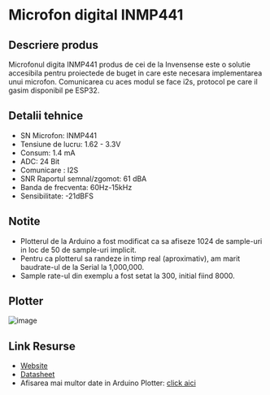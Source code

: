 # Microfon digital INMP441

## Descriere produs
Microfonul digita INMP441 produs de cei de la Invensense este o solutie accesibila pentru proiectede de buget in care este necesara implementarea unui microfon. Comunicarea cu aces modul se face i2s, protocol pe care il gasim disponibil pe ESP32.

## Detalii tehnice
- SN Microfon: INMP441
- Tensiune de lucru: 1.62 - 3.3V
- Consum: 1.4 mA
- ADC: 24 Bit
- Comunicare : I2S
- SNR    Raportul semnal/zgomot: 61 dBA
- Banda de frecventa: 60Hz-15kHz
- Sensibilitate: -21dBFS

## Notite
- Plotterul de la Arduino a fost modificat ca sa afiseze 1024 de sample-uri in loc de 50 de sample-uri implicit.
- Pentru ca plotterul sa randeze in timp real (aproximativ), am marit baudrate-ul de la Serial la 1,000,000.
- Sample rate-ul din exemplu a fost setat la 300, initial fiind 8000.

## Plotter
![image](https://i.imgur.com/45x0mn6.png)

## Link Resurse
- [Website](https://www.xab3.ro/produse/microfon-digital-inmp441)
- [Datasheet](Datasheet%20INMP441.pdf)
- Afisarea mai multor date in Arduino Plotter: [click aici](https://github.com/arduino/arduino-ide/issues/803#issuecomment-1552393634)
